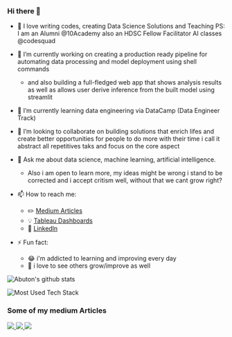 ### Hi there 👋

- :book: I love writing codes, creating Data Science Solutions and Teaching PS: I am an Alumni @10Academy also an HDSC Fellow
        Facilitator AI classes @codesquad

- 🔭 I’m currently working on creating a production ready pipeline for automating data processing and model deployment using shell commands
  - and also building a full-fledged web app that shows analysis results as well as allows user derive inference from the built model using streamlit
- 🌱 I’m currently learning data engineering via DataCamp (Data Engineer Track)
- 👯 I’m looking to collaborate on building solutions that enrich lifes and create better opportunities for people to do more with their time i call it abstract all repetitives taks and focus on the core aspect
- 💬 Ask me about data science, machine learning, artificial intelligence.
  - Also i am open to learn more, my ideas might be wrong i stand to be corrected and i accept critism well, without that we cant grow right?
- 📫 How to reach me: 
  - :pencil2: [Medium Articles](https://medium.com/@alaroabubakarolayemi_17412)
  - :bulb: [Tableau Dashboards](https://public.tableau.com/profile/abubakar.alaro3266#!/)
  - :office: [Linkedln](https://www.linkedln.com/in/abubakar-olayemi-alaro)
- ⚡ Fun fact: 
  - :joy: i'm addicted to learning and improving every day
  - :pencil: i love to see others grow/improve as well
 
 ![Abuton's github stats](https://github-readme-stats.vercel.app/api?username=Abuton&count_private=true&show_icons=true&theme=radical&hide_rank=false)
 
 ![Most Used Tech Stack](https://github-readme-stats.vercel.app/api/top-langs/?username=Abuton)
 
 ### Some of my medium Articles
<a target="_blank" href="https://gtihub-readme-medium-recent-article.vercel.app/medium/@alaroabubakarolayemi_17412"><img src="https://github-readme-medium-recent-article.vercel.app/medium/@alaroabubakarolayemi_17412/0">
<a target="_blank" href="https://gtihub-readme-medium-recent-article.vercel.app/medium/@alaroabubakarolayemi_17412"><img src="https://github-readme-medium-recent-article.vercel.app/medium/@alaroabubakarolayemi_17412/1">
<a target="_blank" href="https://gtihub-readme-medium-recent-article.vercel.app/medium/@alaroabubakarolayemi_17412"><img src="https://github-readme-medium-recent-article.vercel.app/medium/@alaroabubakarolayemi_17412/2">
